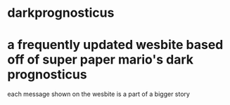 # darkprognosticus
# a frequently updated wesbite based off of super paper mario's dark prognosticus
each message shown on the wesbite is a part of a bigger story
